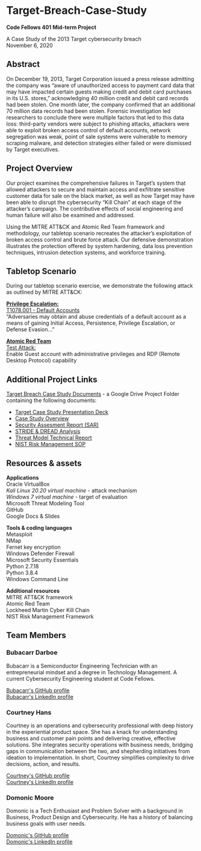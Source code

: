 # Target-Breach-Case-Study
**Code Fellows 401 Mid-term Project**

A Case Study of the 2013 Target cybersecurity breach</br>
November 6, 2020

## Abstract
 
On December 19, 2013, Target Corporation issued a press release admitting the company was “aware of unauthorized access to payment card data that may have impacted certain guests making credit and debit card purchases in its U.S. stores,” acknowledging 40 million credit and debit card records had been stolen. One month later, the company confirmed that an additional 70 million data records had been stolen. Forensic investigation led researchers to conclude there were multiple factors that led to this data loss: third-party vendors were subject to phishing attacks, attackers were able to exploit broken access control of default accounts, network segregation was weak, point of sale systems were vulnerable to memory scraping malware, and detection strategies either failed or were dismissed by Target executives. 

## Project Overview

Our project examines the comprehensive failures in Target’s system that allowed attackers to secure and maintain access and exfiltrate sensitive customer data for sale on the black market, as well as how Target may have been able to disrupt the cybersecurity “Kill Chain” at each stage of the attacker’s campaign. The contributive effects of social engineering and human failure will also be examined and addressed.
 
Using the MITRE ATT&CK and Atomic Red Team framework and methodology, our tabletop scenario recreates the attacker’s exploitation of broken access control and brute force attack. Our defensive demonstration illustrates the protection offered by system hardening, data loss prevention techniques, intrusion detection systems, and workforce training.

## Tabletop Scenario

During our tabletop scenario exercise, we demonstrate the following attack as outlined by MITRE ATT&CK:

**[Privilege Escalation:](https://attack.mitre.org/tactics/TA0004/)**</br>
[T1078.001 - Default Accounts](https://attack.mitre.org/techniques/T1078/001/)</br>
“Adversaries may obtain and abuse credentials of a default account as a means of gaining Initial Access, Persistence, Privilege Escalation, or Defense Evasion...”

**[Atomic Red Team](https://github.com/redcanaryco/atomic-red-team)**</br>
[Test Attack:](https://github.com/redcanaryco/atomic-red-team/blob/master/atomics/T1078.001/T1078.001.md)</br> 
Enable Guest account with administrative privileges and RDP (Remote Desktop Protocol) capability 

## Additional Project Links

[Target Breach Case Study Documents](https://drive.google.com/drive/folders/1iDkCdurUHcoqqfZ4bWqGkqM_dGhb-8o0?usp=sharing) - a Google Drive Project Folder containing the following documents:
* [Target Case Study Presentation Deck](https://docs.google.com/presentation/d/1ddUeIlRmyHvDC4Yo6ujIqOqfGnuaH-SXDM-mqlQY6FI/edit?usp=sharing)
* [Case Study Overview](https://docs.google.com/document/d/1i4Xf-IkzW03aPbHfCXP4FdWRW7RcOQfOF-Z4M5gg0UI/edit?usp=sharing)
* [Security Assesment Report (SAR)](https://docs.google.com/document/d/1UT0hK7sl0kyav4l-UkI7mlNupaiaqgtaX47PqWuma3U/edit?usp=sharing)
* [STRIDE & DREAD Analysis](https://docs.google.com/document/d/1UW-fdUYpUmPAmnP-hOy1da82q9Q9Zuk0yBCHlWqPrh4/edit?usp=sharing)
* [Threat Model Technical Report](https://docs.google.com/document/d/1OpmNvYWt9Pc9Y5VdkGzd91oBXhRmnpZzhZSiZrs0gD8/edit)
* [NIST Risk Management SOP](https://docs.google.com/document/d/17W0rZUiGXvjDZ5rNSKKURSOc8i53MZvwih7Z61E7nAA/edit?usp=sharing)

## Resources & assets
 
**Applications**</br>
Oracle VirtualBox</br>
*Kali Linux 20.20 virtual machine* - attack mechanism</br>
*Windows 7 virtual machine* - target of evaluation</br>
Microsoft Threat Modeling Tool</br>
GitHub</br>
Google Docs & Slides</br>
 
**Tools & coding languages**</br>
Metasploit</br>
NMap</br>
Fernet key encryption</br>
Windows Defender Firewall</br>
Microsoft Security Essentials</br>
Python 2.7.18</br>
Python 3.8.4</br>
Windows Command Line</br>
 
**Additional resources**</br>
MITRE ATT&CK framework</br>
Atomic Red Team</br>
Lockheed Martin Cyber Kill Chain</br>
NIST Risk Management Framework</br>

## Team Members

### Bubacarr Darboe
Bubacarr is a Semiconductor Engineering Technician with an entrepreneurial mindset and a degree in Technology Management. A current Cybersecurity Engineering student at Code Fellows.

[Bubacarr's GitHub profile](https://github.com/bdarboe)</br>
[Bubacarr's LinkedIn profile](https://www.linkedin.com/in/bdarboe/)

### Courtney Hans
Courtney is an operations and cybersecurity professional with deep history in the experiential product space. She has a knack for understanding business and customer pain points and delivering creative, effective solutions. She integrates security operations with business needs, bridging gaps in communication between the two, and shepherding initiatives from ideation to implementation. In short, Courtney simplifies complexity to drive decisions, action, and results.

[Courtney's GitHub profile](https://github.com/CourtHans)</br>
[Courtney's LinkedIn profile](https://www.linkedin.com/in/courtney-hans/)

### Domonic Moore
Domonic is a Tech Enthusiast and Problem Solver with a background in Business, Product Design and Cybersecurity. He has a history of balancing business goals with user needs. 

[Domonic's GitHub profile](https://github.com/sneakerheadz1)</br>
[Domonic's LinkedIn profile](https://www.linkedin.com/in/dommo-12/)

